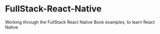 # FullStack-React-Native
Working through the FullStack React Native Book examples, to learn React Native
